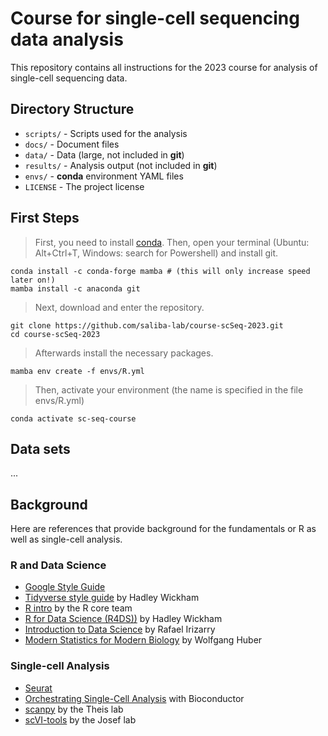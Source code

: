 # Course for single-cell sequencing data analysis

This repository contains all instructions for the 2023 course for analysis of single-cell sequencing data.

## Directory Structure

* `scripts/` - Scripts used for the analysis
* `docs/` - Document files
* `data/` - Data (large, not included in **git**)
* `results/` - Analysis output (not included in **git**)
* `envs/` - **conda** environment YAML files
* `LICENSE` - The project license

## First Steps
> First, you need to install [conda](https://docs.conda.io/en/latest/). Then, open your terminal (Ubuntu: Alt+Ctrl+T, Windows: search for Powershell) and install git.
```
conda install -c conda-forge mamba # (this will only increase speed later on!)
mamba install -c anaconda git 
```
> Next, download and enter the repository.
```
git clone https://github.com/saliba-lab/course-scSeq-2023.git
cd course-scSeq-2023
```
> Afterwards install the necessary packages.
```
mamba env create -f envs/R.yml
```
> Then, activate your environment (the name is specified in the file envs/R.yml)
```
conda activate sc-seq-course
```

## Data sets
...

## Background
Here are references that provide background for the fundamentals or R as well as single-cell analysis.
### R and Data Science
- [Google Style Guide](https://google.github.io/styleguide/)
- [Tidyverse style guide](https://style.tidyverse.org/) by Hadley Wickham
- [R intro](https://cran.r-project.org/doc/manuals/r-release/R-intro.pdf) by the R core team
- [R for Data Science (R4DS))](https://r4ds.had.co.nz/) by Hadley Wickham
- [Introduction to Data Science](http://rafalab.dfci.harvard.edu/dsbook/) by Rafael Irizarry
- [Modern Statistics for Modern Biology](https://www.huber.embl.de/msmb/) by Wolfgang Huber

### Single-cell Analysis
- [Seurat](https://satijalab.org/seurat/)
- [Orchestrating Single-Cell Analysis](https://bioconductor.org/books/release/OSCA/) with Bioconductor
- [scanpy](https://scanpy.readthedocs.io/en/stable/) by the Theis lab
- [scVI-tools](https://scvi-tools.org/) by the Josef lab
